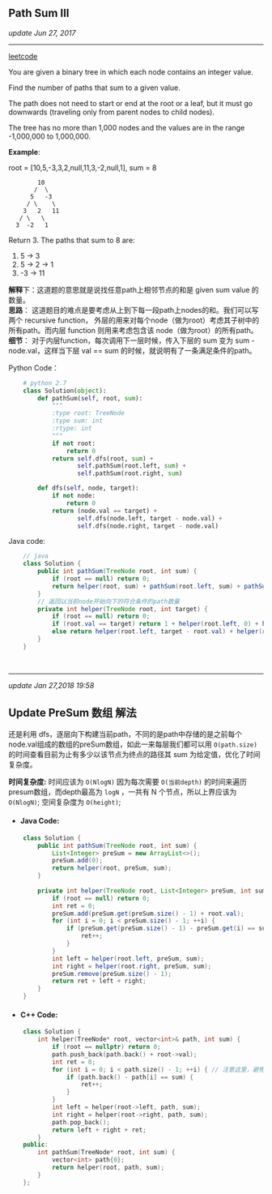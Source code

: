 ## Path Sum III

_update Jun 27, 2017_

---

[leetcode](https://leetcode.com/problems/path-sum-iii/#/description)

You are given a binary tree in which each node contains an integer value.

Find the number of paths that sum to a given value.

The path does not need to start or end at the root or a leaf, but it must go downwards \(traveling only from parent nodes to child nodes\).

The tree has no more than 1,000 nodes and the values are in the range -1,000,000 to 1,000,000.

**Example**:

root = \[10,5,-3,3,2,null,11,3,-2,null,1\], sum = 8

```
        10
       /  \
      5   -3
     / \    \
    3   2   11
   / \   \
  3  -2   1
```

Return 3. The paths that sum to 8 are:

1. 5 -&gt; 3
2. 5 -&gt; 2 -&gt; 1
3. -3 -&gt; 11

**解释**下：这道题的意思就是说找任意path上相邻节点的和是 given sum value 的数量。  
**思路**： 这道题目的难点是要考虑从上到下每一段path上nodes的和。我们可以写两个 recursive function， 外层的用来对每个node（做为root）考虑其子树中的所有path。而内层 function 则用来考虑包含该 node（做为root）的所有path。  
**细节**： 对于内层function，每次调用下一层时候，传入下层的 sum 变为 sum - node.val，这样当下层 val == sum 的时候，就说明有了一条满足条件的path。

Python Code：

```python
    # python 2.7
    class Solution(object):
        def pathSum(self, root, sum):
            """
            :type root: TreeNode
            :type sum: int
            :rtype: int
            """
            if not root:
                return 0
            return self.dfs(root, sum) + 
                   self.pathSum(root.left, sum) + 
                   self.pathSum(root.right, sum)

        def dfs(self, node, target):
            if not node: 
                return 0
            return (node.val == target) + 
                   self.dfs(node.left, target - node.val) + 
                   self.dfs(node.right, target - node.val)
```

Java code:

```java
    // java
    class Solution {
        public int pathSum(TreeNode root, int sum) {
            if (root == null) return 0;
            return helper(root, sum) + pathSum(root.left, sum) + pathSum(root.right, sum);
        }
        // 返回以当前node开始向下的符合条件的path数量
        private int helper(TreeNode root, int target) {
            if (root == null) return 0;
            if (root.val == target) return 1 + helper(root.left, 0) + helper(root.right, 0);
            else return helper(root.left, target - root.val) + helper(root.right, target - root.val);
        }
    }
```

<br>

---
_update Jan 27,2018 19:58_

## Update PreSum 数组 解法
还是利用 dfs，逐层向下构建当前path，不同的是path中存储的是之前每个node.val组成的数组的preSum数组，如此一来每层我们都可以用 `O(path.size)` 的时间查看目前为止有多少以该节点为终点的路径其 sum 为给定值，优化了时间复杂度。

**时间复杂度:** 时间应该为 `O(NlogN)` 因为每次需要 `O(当前depth)` 的时间来遍历presum数组，而depth最高为 `logN` ，一共有 N 个节点，所以上界应该为 `O(NlogN)`; 空间复杂度为 `O(height)`;

* #### Java Code:
```java
    class Solution {
        public int pathSum(TreeNode root, int sum) {
            List<Integer> preSum = new ArrayList<>();
            preSum.add(0);
            return helper(root, preSum, sum);
        }
        
        private int helper(TreeNode root, List<Integer> preSum, int sum) {
            if (root == null) return 0;
            int ret = 0;
            preSum.add(preSum.get(preSum.size() - 1) + root.val);
            for (int i = 0; i < preSum.size() - 1; ++i) {
                if (preSum.get(preSum.size() - 1) - preSum.get(i) == sum) {
                    ret++;
                }
            }
            int left = helper(root.left, preSum, sum);
            int right = helper(root.right, preSum, sum); 
            preSum.remove(preSum.size() - 1);
            return ret + left + right;
        }
    }
```

* #### C++ Code:
```cpp
    class Solution {
        int helper(TreeNode* root, vector<int>& path, int sum) {
            if (root == nullptr) return 0;
            path.push_back(path.back() + root->val);
            int ret = 0;
            for (int i = 0; i < path.size() - 1; ++i) { // 注意这里，避免相同节点相减出现sum==0的假象
                if (path.back() - path[i] == sum) {
                    ret++;
                }
            }
            int left = helper(root->left, path, sum);
            int right = helper(root->right, path, sum);
            path.pop_back();
            return left + right + ret;
        }
    public:
        int pathSum(TreeNode* root, int sum) {
            vector<int> path{0};
            return helper(root, path, sum);
        }
    };
```










